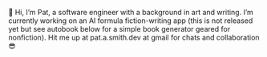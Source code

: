 👋 Hi, I’m Pat, a software engineer with a background in art and writing. I’m currently working on an AI formula fiction-writing app (this is not released yet but see autobook below for a simple book generator geared for nonfiction). Hit me up at pat.a.smith.dev at gmail for chats and collaboration 😎
